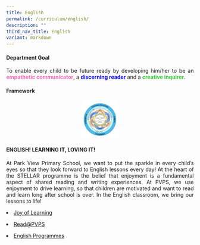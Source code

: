```yaml
---
title: English
permalink: /curriculum/english/
description: ""
third_nav_title: English
variant: markdown
---
```

<h4>Department Goal</h4>
<p align="justify">To enable every child to be future ready by developing him/her to be an <b><span style="color: HotPink"> empathetic communicator</span></b>, a <b><span style="color: blue">discerning reader</span></b> and a <b><span style="color: limegreen">creative inquirer</span></b>.</p>

<h4>Framework</h4>
<p align="center"><img height="100" width="100" src="/images/EL_Framework.png"></p>
																																 
<h4>ENGLISH! LEARNING IT, LOVING IT!</h4>

<p align="justify">At Park View Primary School, we want to put the sparkle in every child’s eyes so that they look forward to English lessons every day! At the heart of the STELLAR programme is the belief that enjoyment is a fundamental aspect of shared reading and writing experiences. At PVPS, we use enjoyment to drive learning, so that children are motivated and want to read and learn long after school is over. In the English classroom, we bring our lessons to life!</p>

<li><a href="https://parkviewpri.moe.edu.sg/Joy-of-Learning/">Joy of Learning
	
</a></li><li><a href="https://parkviewpri.moe.edu.sg/ReadatPVPS/">Read@PVPS
	
</a></li><li><a href="https://parkviewpri.moe.edu.sg/English-Programmes/">English Programmes</a></li>